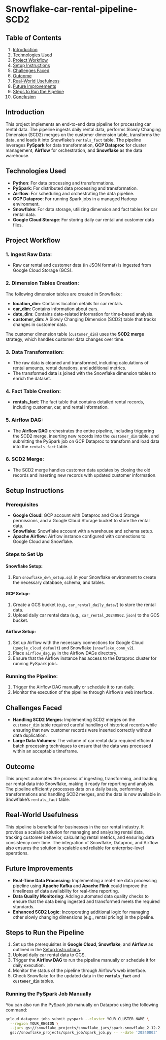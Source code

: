 # Snowflake-car-rental-pipeline-SCD2

## Table of Contents
1. [Introduction](#introduction)
2. [Technologies Used](#technologies-used)
3. [Project Workflow](#project-workflow)
4. [Setup Instructions](#setup-instructions)
5. [Challenges Faced](#challenges-faced)
6. [Outcome](#outcome)
7. [Real-World Usefulness](#real-world-usefulness)
8. [Future Improvements](#future-improvements)
9. [Steps to Run the Pipeline](#steps-to-run-the-pipeline)
10. [Conclusion](#conclusion)

## Introduction

This project implements an end-to-end data pipeline for processing car rental data. The pipeline ingests daily rental data, performs Slowly Changing Dimension (SCD2) merges on the customer dimension table, transforms the data, and loads it into Snowflake’s `rentals_fact` table. The pipeline leverages **PySpark** for data transformation, **GCP Dataproc** for cluster management, **Airflow** for orchestration, and **Snowflake** as the data warehouse.

## Technologies Used

- **Python**: For data processing and transformations.
- **PySpark**: For distributed data processing and transformation.
- **Airflow**: For scheduling and orchestrating the data pipeline.
- **GCP Dataproc**: For running Spark jobs in a managed Hadoop environment.
- **Snowflake**: For data storage, utilizing dimension and fact tables for car rental data.
- **Google Cloud Storage**: For storing daily car rental and customer data files.

## Project Workflow

### 1. **Ingest Raw Data**:
   - Raw car rental and customer data (in JSON format) is ingested from Google Cloud Storage (GCS).

### 2. **Dimension Tables Creation**:
   The following dimension tables are created in Snowflake:

   - **location_dim**: Contains location details for car rentals.
   - **car_dim**: Contains information about cars.
   - **date_dim**: Contains date-related information for time-based analysis.
   - **customer_dim**: A Slowly Changing Dimension (SCD2) table that tracks changes in customer data.
   
   The customer dimension table (`customer_dim`) uses the **SCD2 merge** strategy, which handles customer data changes over time.

### 3. **Data Transformation**:
   - The raw data is cleaned and transformed, including calculations of rental amounts, rental durations, and additional metrics.
   - The transformed data is joined with the Snowflake dimension tables to enrich the dataset.

### 4. **Fact Table Creation**:
   - **rentals_fact**: The fact table that contains detailed rental records, including customer, car, and rental information.

### 5. **Airflow DAG**:
   - The **Airflow DAG** orchestrates the entire pipeline, including triggering the SCD2 merge, inserting new records into the `customer_dim` table, and submitting the PySpark job on GCP Dataproc to transform and load data into the `rentals_fact` table.

### 6. **SCD2 Merge**:
   - The SCD2 merge handles customer data updates by closing the old records and inserting new records with updated customer information.

## Setup Instructions

### Prerequisites

- **Google Cloud**: GCP account with Dataproc and Cloud Storage permissions, and a Google Cloud Storage bucket to store the rental data.
- **Snowflake**: Snowflake account with a warehouse and schema setup. 
- **Apache Airflow**: Airflow instance configured with connections to Google Cloud and Snowflake.

### Steps to Set Up

#### Snowflake Setup:
1. Run `snowflake_dwh_setup.sql` in your Snowflake environment to create the necessary database, schema, and tables.
   
#### GCP Setup:
1. Create a GCS bucket (e.g., `car_rental_daily_data/`) to store the rental data.
2. Upload daily car rental data (e.g., `car_rental_20240802.json`) to the GCS bucket.

#### Airflow Setup:
1. Set up Airflow with the necessary connections for Google Cloud (`google_cloud_default`) and Snowflake (`snowflake_conn_v2`).
2. Place `airflow_dag.py` in the Airflow DAGs directory.
3. Ensure that the Airflow instance has access to the Dataproc cluster for running PySpark jobs.

### Running the Pipeline:
1. Trigger the Airflow DAG manually or schedule it to run daily.
2. Monitor the execution of the pipeline through Airflow’s web interface.

## Challenges Faced

- **Handling SCD2 Merges**: Implementing SCD2 merges on the `customer_dim` table required careful handling of historical records while ensuring that new customer records were inserted correctly without data duplication.
- **Large Data Volumes**: The volume of car rental data required efficient batch processing techniques to ensure that the data was processed within an acceptable timeframe.

## Outcome

This project automates the process of ingesting, transforming, and loading car rental data into Snowflake, making it ready for reporting and analysis. The pipeline efficiently processes data on a daily basis, performing transformations and handling SCD2 merges, and the data is now available in Snowflake’s `rentals_fact` table.

## Real-World Usefulness

This pipeline is beneficial for businesses in the car rental industry. It provides a scalable solution for managing and analyzing rental data, tracking customer behavior, calculating rental metrics, and ensuring data consistency over time. The integration of Snowflake, Dataproc, and Airflow also ensures the solution is scalable and reliable for enterprise-level operations.

## Future Improvements

- **Real-Time Data Processing**: Implementing a real-time data processing pipeline using **Apache Kafka** and **Apache Flink** could improve the timeliness of data availability for real-time reporting.
- **Data Quality Monitoring**: Adding automated data quality checks to ensure that the data being ingested and transformed meets the required standards.
- **Enhanced SCD2 Logic**: Incorporating additional logic for managing other slowly changing dimensions (e.g., rental pricing) in the pipeline.

## Steps to Run the Pipeline

1. Set up the prerequisites in **Google Cloud**, **Snowflake**, and **Airflow** as outlined in the [Setup Instructions](#setup-instructions).
2. Upload daily car rental data to GCS.
3. Trigger the **Airflow DAG** to run the pipeline manually or schedule it for daily execution.
4. Monitor the status of the pipeline through Airflow’s web interface.
5. Check Snowflake for the updated data in the **`rentals_fact`** and **`customer_dim`** tables.

### Running the PySpark Job Manually
You can also run the PySpark job manually on Dataproc using the following command:

```bash
gcloud dataproc jobs submit pyspark --cluster YOUR_CLUSTER_NAME \
  --region YOUR_REGION \
  --jars gs://snowflake_projects/snowflake_jars/spark-snowflake_2.12-2.15.0-spark_3.4.jar,gs://snowflake_projects/snowflake_jars/snowflake-jdbc-3.16.0.jar \
  gs://snowflake_projects/spark_job/spark_job.py -- --date '20240802'
